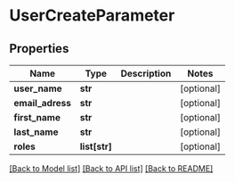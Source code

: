 # UserCreateParameter

## Properties
Name | Type | Description | Notes
------------ | ------------- | ------------- | -------------
**user_name** | **str** |  | [optional] 
**email_adress** | **str** |  | [optional] 
**first_name** | **str** |  | [optional] 
**last_name** | **str** |  | [optional] 
**roles** | **list[str]** |  | [optional] 

[[Back to Model list]](../README.md#documentation-for-models) [[Back to API list]](../README.md#documentation-for-api-endpoints) [[Back to README]](../README.md)



